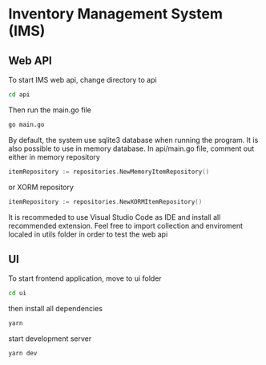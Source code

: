 # Inventory Management System (IMS)

## Web API

To start IMS web api, change directory to api

```bash
cd api
```

Then run the main.go file

```bash
go main.go

```

By default, the system use sqlite3 database when running the program. It is also possible to use in memory database. In api/main.go file, comment out either in memory repository

```go
itemRepository := repositories.NewMemoryItemRepository()

```

or XORM repository

```go
itemRepository := repositories.NewXORMItemRepository()

```

It is recommeded to use Visual Studio Code as IDE and install all recommended extension. Feel free to import collection and enviroment localed in utils folder in order to test the web api

## UI

To start frontend application, move to ui folder

```bash
cd ui
```

then install all dependencies

```bash
yarn
```

start development server

```bash
yarn dev
```
